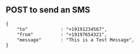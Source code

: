 ## POST to send an SMS
```http
{
    "to"            : "+19191234567",
    "from"          : "+19197654321",
    "message"       : "This is a Test Message",
}
```
